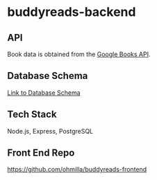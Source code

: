 # buddyreads-backend

## API
Book data is obtained from the [Google Books API](https://developers.google.com/books/docs/overview). 

## Database Schema
[Link to Database Schema](https://docs.google.com/document/d/1JqPRsHvKuJ91vt7trL-vy4u-rRYuRFveIsFFFs5njlM/edit?usp=sharing)

## Tech Stack
Node.js, Express, PostgreSQL

## Front End Repo
https://github.com/ohmilla/buddyreads-frontend